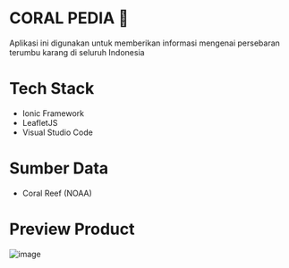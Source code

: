 # CORAL PEDIA 🌵
Aplikasi ini digunakan untuk memberikan informasi mengenai persebaran terumbu karang di seluruh Indonesia

# Tech Stack
- Ionic Framework
- LeafletJS
- Visual Studio Code

# Sumber Data
- Coral Reef (NOAA)

# Preview Product
![image](https://github.com/ZuyinaZahrotul0803/Reef_Maps/assets/147962170/9f020814-4c1d-4200-ad2a-50455c4bd960)

